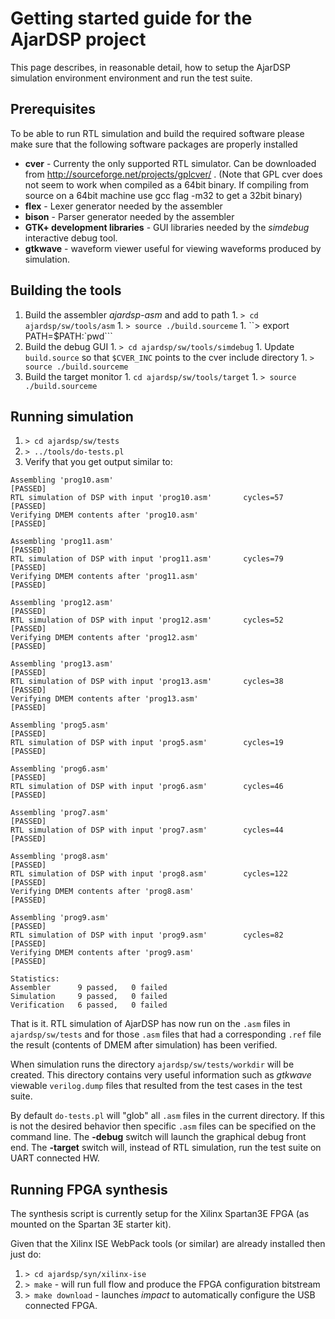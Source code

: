 # Getting started guide for the AjarDSP project #

This page describes, in reasonable detail, how to setup the AjarDSP simulation environment environment and run the test suite.

## Prerequisites ##

To be able to run RTL simulation and build the required software please make sure that the following software packages are properly installed

  * **cver** - Currenty the only supported RTL simulator. Can be downloaded from http://sourceforge.net/projects/gplcver/ . (Note that GPL cver does not seem to work when compiled as a 64bit binary. If compiling from source on a 64bit machine use gcc flag -m32 to get a 32bit binary)
  * **flex** - Lexer generator needed by the assembler
  * **bison** - Parser generator needed by the assembler
  * **GTK+ development libraries** - GUI libraries needed by the _simdebug_ interactive debug tool.
  * **gtkwave** - waveform viewer useful for viewing waveforms produced by simulation.

## Building the tools ##

  1. Build the assembler _ajardsp-asm_ and add to path
    1. `> cd ajardsp/sw/tools/asm`
    1. `> source ./build.sourceme`
    1. ``> export PATH=$PATH:`pwd```
  1. Build the debug GUI
    1. `> cd ajardsp/sw/tools/simdebug`
    1. Update `build.source` so that `$CVER_INC` points to the cver include directory
    1. `> source ./build.sourceme`
  1. Build the target monitor
    1. `cd ajardsp/sw/tools/target`
    1. `> source ./build.sourceme`

## Running simulation ##
  1. `> cd ajardsp/sw/tests`
  1. `> ../tools/do-tests.pl`
  1. Verify that you get output similar to:

```
Assembling 'prog10.asm'                                          [PASSED]
RTL simulation of DSP with input 'prog10.asm'       cycles=57    [PASSED]
Verifying DMEM contents after 'prog10.asm'                       [PASSED]

Assembling 'prog11.asm'                                          [PASSED]
RTL simulation of DSP with input 'prog11.asm'       cycles=79    [PASSED]
Verifying DMEM contents after 'prog11.asm'                       [PASSED]

Assembling 'prog12.asm'                                          [PASSED]
RTL simulation of DSP with input 'prog12.asm'       cycles=52    [PASSED]
Verifying DMEM contents after 'prog12.asm'                       [PASSED]

Assembling 'prog13.asm'                                          [PASSED]
RTL simulation of DSP with input 'prog13.asm'       cycles=38    [PASSED]
Verifying DMEM contents after 'prog13.asm'                       [PASSED]

Assembling 'prog5.asm'                                           [PASSED]
RTL simulation of DSP with input 'prog5.asm'        cycles=19    [PASSED]

Assembling 'prog6.asm'                                           [PASSED]
RTL simulation of DSP with input 'prog6.asm'        cycles=46    [PASSED]

Assembling 'prog7.asm'                                           [PASSED]
RTL simulation of DSP with input 'prog7.asm'        cycles=44    [PASSED]

Assembling 'prog8.asm'                                           [PASSED]
RTL simulation of DSP with input 'prog8.asm'        cycles=122   [PASSED]
Verifying DMEM contents after 'prog8.asm'                        [PASSED]

Assembling 'prog9.asm'                                           [PASSED]
RTL simulation of DSP with input 'prog9.asm'        cycles=82    [PASSED]
Verifying DMEM contents after 'prog9.asm'                        [PASSED]

Statistics:
Assembler      9 passed,   0 failed
Simulation     9 passed,   0 failed
Verification   6 passed,   0 failed
```

That is it. RTL simulation of AjarDSP has now run on the `.asm` files in `ajardsp/sw/tests` and for those `.asm` files that had a corresponding `.ref` file the result (contents of DMEM after simulation) has been verified.

When simulation runs the directory `ajardsp/sw/tests/workdir` will be created. This directory contains very useful information such as _gtkwave_ viewable `verilog.dump` files that resulted from the test cases in the test suite.

By default `do-tests.pl` will "glob" all `.asm` files in the current directory. If this is not the desired behavior then specific `.asm` files can be specified on the command line. The **-debug** switch will launch the graphical debug front end. The **-target** switch will, instead of RTL simulation, run the test suite on UART connected HW.

## Running FPGA synthesis ##
The synthesis script is currently setup for the Xilinx Spartan3E FPGA (as mounted on the Spartan 3E starter kit).

Given that the Xilinx ISE WebPack tools (or similar) are already installed then just do:

  1. `> cd ajardsp/syn/xilinx-ise`
  1. `> make` - will run full flow and produce the FPGA configuration bitstream
  1. `> make download` - launches _impact_ to automatically configure the USB connected FPGA.